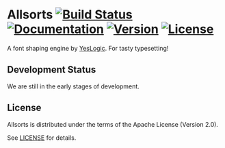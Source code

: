 # Allsorts [![Build Status](https://travis-ci.org/yeslogic/allsorts.svg)](https://travis-ci.org/yeslogic/allsorts) [![Documentation](https://docs.rs/allsorts/badge.svg)](https://docs.rs/allsorts) [![Version](https://img.shields.io/crates/v/allsorts.svg)](https://crates.io/crates/allsorts) [![License](https://img.shields.io/crates/l/allsorts.svg)](https://github.com/yeslogic/allsorts/blob/master/LICENSE)

A font shaping engine by [YesLogic](http://yeslogic.com/). For tasty typesetting!

## Development Status

We are still in the early stages of development.

## License

Allsorts is distributed under the terms of the Apache License (Version 2.0).

See [LICENSE](LICENSE) for details.
